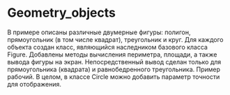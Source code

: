 # Geometry_objects
 
 В примере описаны различные двумерные фигуры: полигон, прямоугольник (в том числе квадрат), треугольник и круг. Для каждого объекта создан класс, являющийся наследником базового класса Figure. Добавлены методы вычисления периметра, площади, а также вывода фигуры на экран. Непосредственный вывод сделан только для прямоугольника (квадрата) и равнобедренного треугольника. Пример рабочий.
 В целом, в классе Circle можно добавить параметр точности для отображения. 
